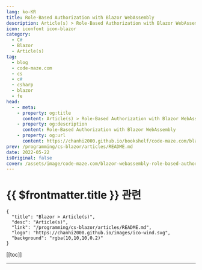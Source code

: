 ```yaml
---
lang: ko-KR
title: Role-Based Authorization with Blazor WebAssembly
description: Article(s) > Role-Based Authorization with Blazor WebAssembly
icon: iconfont icon-blazor
category: 
  - C#
  - Blazor
  - Article(s)
tag: 
  - blog
  - code-maze.com
  - cs
  - c#
  - csharp
  - blazor
  - fe
head:  
  - - meta:
    - property: og:title
      content: Article(s) > Role-Based Authorization with Blazor WebAssembly
    - property: og:description
      content: Role-Based Authorization with Blazor WebAssembly
    - property: og:url
      content: https://chanhi2000.github.io/bookshelf/code-maze.com/blazor-webassembly-role-based-authorization.html
prev: /programming/cs-blazor/articles/README.md
date: 2022-05-22
isOriginal: false
cover: /assets/image/code-maze.com/blazor-webassembly-role-based-authorization/banner.png
---
```


# {{ $frontmatter.title }} 관련

```component VPCard
{
  "title": "Blazor > Article(s)",
  "desc": "Article(s)",
  "link": "/programming/cs-blazor/articles/README.md",
  "logo": "https://chanhi2000.github.io/images/ico-wind.svg",
  "background": "rgba(10,10,10,0.2)"
}
```

[[toc]]

---

<SiteInfo
  name="Role-Based Authorization with Blazor WebAssembly"
  desc="In this article, we are going to learn about Role-Based Authorization with Blazor WebAssembly and ASP.NET Core Web API applications."
  url="https://code-maze.com/blazor-webassembly-role-based-authorization/"
  logo="/assets/image/code-maze.com/favicon.png"
  preview="/assets/image/code-maze.com/blazor-webassembly-role-based-authorization/banner.png"/>

<!-- TODO: 작성 -->

